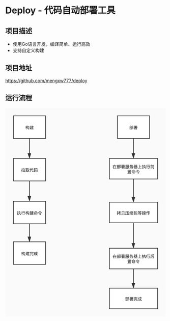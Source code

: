 # Deploy - 代码自动部署工具

## 项目描述
- 使用Go语言开发，编译简单、运行高效
- 支持自定义构建

## 项目地址
https://github.com/mengxw777/deploy

## 运行流程

![flow_chart](./flow_chart.jpg)



